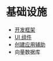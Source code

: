 # 基础设施
* [开发框架](./framework/readme.md)
* [UI 组件](./ui-component/readme.md)
* [创建应用辅助](./saas/readme.md)
* 向量数据库
